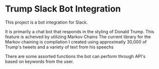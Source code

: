 # Trump Slack Bot Integration

This project is a bot integration for Slack. 

It is primarily a chat bot that responds in the styling of Donald Trump. This feature is acheived by utilizing Markov Chains
The current library for the Markov chaining is compilation I created using approximatly 30,000 of Trump's tweets and a variety of text from his speechs

There are some assorted functions the bot can perform through API's based on keywords from the user.
 
